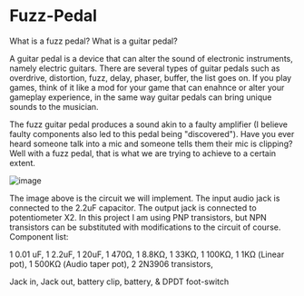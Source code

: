 # Fuzz-Pedal
What is a fuzz pedal? What is a guitar pedal?

A guitar pedal is a device that can alter the sound of electronic instruments, namely electric guitars. There are several types of guitar pedals such as overdrive, distortion, fuzz, delay, phaser, buffer, the list goes on. If you play games, think of it like a mod for your game that can enahnce or alter your gameplay experience, in the same way guitar pedals can bring unique sounds to the musician.

The fuzz guitar pedal produces a sound akin to a faulty amplifier (I believe faulty components also led to this pedal being "discovered"). Have you ever heard someone talk into a mic and someone tells them their mic is clipping? Well with a fuzz pedal, that is what we are trying to achieve to a certain extent. 


![image](https://github.com/ammar3443/Fuzz-Pedal/assets/124750847/7b19b68a-85c5-4b4b-997f-30a442044553)

The image above is the circuit we will implement. The input audio jack is connected to the 2.2uF capacitor. The output jack is connected to potentiometer X2.
In this project I am using PNP transistors, but NPN transistors can be substituted with modifications to the circuit of course.
Component list:

1       0.01 uF,
1       2.2uF,
1       20uF,
1       470Ω,
1       8.8KΩ,
1       33KΩ,
1       100KΩ,
1       1KΩ (Linear pot),
1       500KΩ (Audio taper pot),
2       2N3906 transistors,

Jack in, Jack out, battery clip, battery, & DPDT foot-switch
